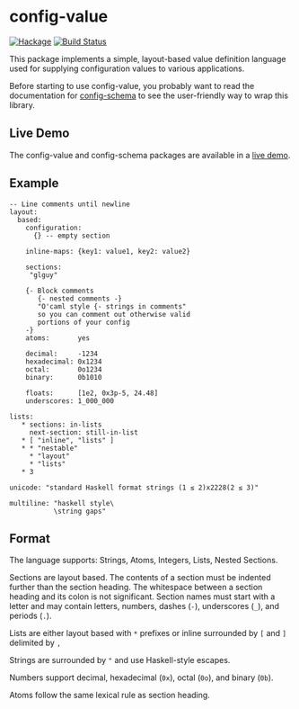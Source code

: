 # config-value

[![Hackage](https://img.shields.io/hackage/v/config-value.svg)](https://hackage.haskell.org/package/config-value) [![Build Status](https://api.travis-ci.com/glguy/config-value.svg)](http://travis-ci.com/glguy/config-value)

This package implements a simple, layout-based value definition language
used for supplying configuration values to various applications.

Before starting to use config-value, you probably want to read the documentation for [config-schema](https://github.com/glguy/config-schema) to see the user-friendly way to wrap this library.

Live Demo
--------

The config-value and config-schema packages are available in a [live demo](https://glguy.net/config-demo/).

Example
-------
```
-- Line comments until newline
layout:
  based:
    configuration:
      {} -- empty section

    inline-maps: {key1: value1, key2: value2}

    sections:
     "glguy"

    {- Block comments
       {- nested comments -}
       "O'caml style {- strings in comments"
       so you can comment out otherwise valid
       portions of your config
    -}
    atoms:       yes

    decimal:     -1234
    hexadecimal: 0x1234
    octal:       0o1234
    binary:      0b1010

    floats:      [1e2, 0x3p-5, 24.48]
    underscores: 1_000_000

lists:
   * sections: in-lists
     next-section: still-in-list
   * [ "inline", "lists" ]
   * * "nestable"
     * "layout"
     * "lists"
   * 3

unicode: "standard Haskell format strings (1 ≤ 2)x2228(2 ≤ 3)"

multiline: "haskell style\
           \string gaps"
```

Format
------

The language supports: Strings, Atoms, Integers, Lists, Nested Sections.

Sections are layout based. The contents of a section must be indented further than the section heading.
The whitespace between a section heading and its colon is not significant. Section names must start with
a letter and may contain letters, numbers, dashes (`-`), underscores (`_`), and periods (`.`).

Lists are either layout based with `*` prefixes or inline surrounded by `[` and `]` delimited by `,`

Strings are surrounded by `"` and use Haskell-style escapes.

Numbers support decimal, hexadecimal (`0x`), octal (`0o`), and binary (`0b`).

Atoms follow the same lexical rule as section heading.

